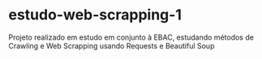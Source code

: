 # estudo-web-scrapping-1
Projeto realizado em estudo em conjunto à EBAC, estudando métodos de Crawling e Web Scrapping usando Requests e Beautiful Soup
